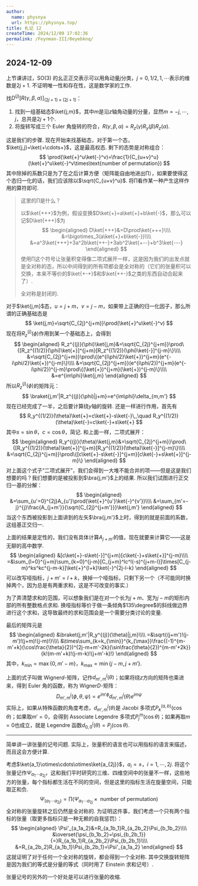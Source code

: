 ```yaml
---
author:
  name: physnya
  url: https://physnya.top/
title: 札记 12
createTime: 2024/12/09 17:02:36
permalink: /Feynman-III/0eyebknq/
---
```

## 2024-12-09

上节课讲过，SO(3) 的幺正正交表示可以用角动量$j$分类，$j=0,1/2,1,\cdots$表示的维数是$2j+1$. 不证明唯一性和存在性，这是数学家的工作.

找$D^{(j)}[R(\gamma,\beta,\alpha)]_{(2j+1)\times(2j+1)}$：

1. 找到一组基础态$\ket{j,m}$，其中$m$是沿$z$轴角动量的分量，显然$m=-j,\cdots,j$，总共是$2j+1$个.
2. 将旋转写成三个 Euler 角旋转的符合，$R(\gamma,\beta,\alpha)=R_z(\gamma)R_y(\beta)R_z(\alpha)$.

这是我们的步骤. 现在开始来找基础态，对于第一个态，$\ket{j,j}=\ket{+\cdots+}$，这是最高权态. 剩下的态势是对称组合：
$$
\prod(\ket{+}^u\ket{-}^v)=\frac{1}{C_{u+v}^u}(\ket{+}^u\ket{-}^v\times\text{number of permutation})
$$
其中除掉的系数只是为了在之后计算方便（矩阵能自由地进出$\prod$），如果要使得这个态归一化的话，我们应该除以$\sqrt{C_{u+v}^u}$. 将$\prod$看作某一种产生这样作用的算符即可.

> 这里的$\prod$是什么？
>
> 以$\ket{+++}$为例，假设变换$D\ket{+}=a\ket{+}+b\ket{-}$，那么可以记$D\ket{+++}$为
>$$
> \begin{aligned}
> D\ket{+++}&=D\prod\ket{+++}\\\\
> &=\bigotimes_3(a\ket{+}+b\ket{-})\\\\
> &=a^3\ket{+++}+3a^2b\ket{++-}+3ab^2\ket{+--}+b^3\ket{---}
> \end{aligned}
>$$
> 使用$\prod$这个符号让张量积变得像二项式展开一样，这是因为我们的出发点就是全对称的态，所以中间得到的所有项都会是全对称的（它们的张量积可以交换，本来不等价的$\ket{+-+}$和$\ket{++-}$之类的东西自动合起来了）.
>
> 全对称是封闭的.

对于$\ket{j,m}$态，$u=j+m$，$v=j-m$，如果带上正确的归一化因子，那么所谓的正确基础态是
$$
\ket{j,m}=\sqrt{C_{2j}^{j+m}}\prod(\ket{+}^u\ket{-}^v)
$$
现在将$R_z^{(j)}(\phi)$作用到某一个基础态上，会得到
$$
\begin{aligned}
R_z^{(j)}(\phi)\ket{j,m}&=\sqrt{C_{2j}^{j+m}}\prod\{[R_z^{(1/2)}(\phi)\ket{+}]^{j+m}[R_z^{(1/2)}(\phi)\ket{-}]^{j-m}\}\\\\
&=\sqrt{C_{2j}^{j+m}}\prod\{(e^{i\phi/2}\ket{+})^{j+m}(e^{-i\phi/2}\ket{+})^{j-m}\}\\\\
&=\sqrt{C_{2j}^{j+m}}(e^{i\phi/2})^{j+m}(e^{-i\phi/2})^{j-m}\prod\{(\ket{+})^{j+m}(\ket{+})^{j-m}\}\\\\
&=e^{im\phi}\ket{j,m}
\end{aligned}
$$
所以$R_z^{(j)}(\phi)$的矩阵元：
$$
\braket{j,m'|R_z^{(j)}(\phi)|j+m}=e^{im\phi}\delta_{m,m'}
$$
现在已经完成了一半，之后要计算绕$y$轴的旋转. 还是一样进行作用，首先有
$$
R_y^{(1/2)}(\theta)\ket{+}=c\ket{+}-s\ket{-}\,,\quad R_y^{(1/2)}(\theta)\ket{-}=c\ket{-}+s\ket{+}
$$
其中$s=\sin\theta$，$c=\cos\theta$，简记. 和上面一样，二项式展开：
$$
\begin{aligned}
R_y^{(j)}(\theta)\ket{j,m}&=\sqrt{C_{2j}^{j+m}}\prod\{[R_y^{(1/2)}(\theta)\ket{+}]^{j+m}[R_y^{(1/2)}(\theta)\ket{-}]^{j-m}\}\\\\
&=\sqrt{C_{2j}^{j+m}}\prod\{[c\ket{+}-s\ket{-}]^{j+m}[c\ket{-}+s\ket{+}]^{j-m}\}
\end{aligned}
$$
对上面这个式子“二项式展开”，我们会得到一大堆不能合并的项——但是这是我们想要的吗？我们想要的是被投影到$\bra{j,m'}$上的结果. 所以我们试图进行正交归一基的分解：
$$
\begin{aligned}
&=\sum_{u'=0}^{2j}A_{u'}\prod(\ket{+}^{u'}\ket{-}^{v'})\\\\
&=\sum_{m'=-j}^{j}\frac{A_{j+m'}}{\sqrt{C_{2j}^{j+m'}}}\ket{j,m'}
\end{aligned}
$$
当这个东西被投影到上面讲到的左矢$\bra{j,m'}$上时，得到的就是前面的系数，这组基正交归一.

上面的结果是定性的，我们没有具体计算$A_{j+m'}$的值，现在就要来计算它——这是无聊的高中数学.
$$
\begin{aligned}
&[c\ket{+}-s\ket{-}]^{j+m}[c\ket{-}+s\ket{+}]^{j-m}\\\\
=&\sum_{l=0}^{j+m}\sum_{k=0}^{j-m}[C_{j+m}^lc^l(-s)^{j+m-l}]\times[C_{j-m}^ks^kc^{j-m-k}]\ket{+}^{l+k}\ket{-}^{2j-l-k}
\end{aligned}
$$
可以改写哑指标，$j+m'=l+k$，换掉一个哑指标，只剩下另一个（不可能同时换掉两个，因为总是有两重求和，这是不可改变的事实.）

为了弄清楚求和的范围，可以想象我们是在对一个长为$j+m$、宽为$j-m$的矩形内部的所有整数格点求和. 换哑指标等价于做一条倾角$135\degree$的斜线做边界进行这个求和，这导致最终的求和范围会是一个需要分类讨论的变量.

最后的矩阵元是
$$
\begin{aligned}
&\braket{j,m'|R_y^{(j)}(\theta)|j,m}\\\\
=&\sqrt{(j+m')!(j-m')!(j+m)!(j-m)!}\\\\
&\times\sum_{k=k_{\min}}^{k_{\max}}\frac{(-1)^{m-m'+k}(\cos\frac{\theta}{2})^{2j-m+m'-2k}(\sin\frac{\theta}{2})^{m-m'+2k}}{k!(m-m'+k)!(j-m-k)!(j+m'-k)!}
\end{aligned}
$$
其中，$k_{\min}=\max\{0,m'-m\}$，$k_{\max}=\min\{j-m,j+m'\}$.

上面的式子叫做 Wigner$d$-矩阵，记作$d_{m',m}^j(\theta)$；如果将绕$z$方向的矩阵也乘进来，得到 Euler 角的函数，称为 Wigner$D$-矩阵：
$$
D_{m',m}^j(\phi,\theta,\psi)=e^{im'\phi}d_{m',m}^j(\theta)e^{im\psi}
$$
实际上，如果从特殊函数的角度考虑，$d_{m',m}^j(\theta)$是 Jacobi 多项式$P_k^{(a,b)}(\cos\theta)$；如果取$m'=0$，会得到 Associate Legendre 多项式$P_j^m(\cos\theta)$；如果再取$m=0$也成立，就是 Legendre 函数$d_{0,0}^j(\theta)=P_j(\cos\theta)$.

---

简单讲一讲张量的记号问题. 实际上，张量积的语言也可以用指标的语言来描述，而且这会方便计算.

考虑$\ket{a_1}\otimes\cdots\otimes\ket{a_{2j}}$，$a_i=\pm$，$i=1,\cdots,2j$. 将这个张量记作$\Psi_{a_1\cdots a_{2j}}$，这和我们平时研究的三维、四维空间中的张量不一样，这些地方的张量，每个指标都生活在不同的空间，但是这里的指标生活在旋量空间，只能取正和负.
$$
\Psi_{(a_1\cdots a_{2j})}=\prod(\Psi_{a_1\cdots a_{2j}}\times\text{ number of permutation})
$$
全对称的张量旋转之后仍然是全对称的. 为证明这件事，我们考虑一个只有两个指标的张量（取更多指标只是一种无赖的自我惩罚）：
$$
\begin{aligned}
\Psi'_{a_1a_2}&=R_{a_1b_1}R_{a_2b_2}\Psi_{b_1b_2}\\\\
&\overset{\psi_{b_1b_2}=\psi_{b_2b_1}}{=}R_{a_1b_1}R_{a_2b_2}\Psi_{b_2b_1}\\\\
&=R_{a_2b_2}R_{a_1b_1}\Psi_{b_2b_1}=\Psi'_{a_1a_2}
\end{aligned}
$$
这就证明了对于任何一个全对称的旋转，都会得到一个全对称. 其中交换旋转矩阵是因为我们的等式是分量的等式（同时用了 Einstein 求和记号）.

张量记号的另外的一个好处是可以进行张量的收缩.